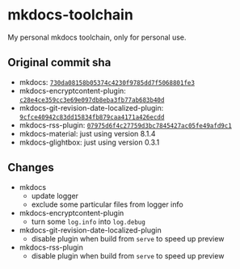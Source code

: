 # mkdocs-toolchain

My personal mkdocs toolchain, only for personal use.

## Original commit sha

- mkdocs: [`730da08158b05374c4230f9785dd7f5068801fe3`](https://github.com/mkdocs/mkdocs/tree/730da08158b05374c4230f9785dd7f5068801fe3)
- mkdocs-encryptcontent-plugin: [`c28e4ce359cc3e69e097db8eba3fb77ab683b40d`](https://github.com/CoinK0in/mkdocs-encryptcontent-plugin/tree/c28e4ce359cc3e69e097db8eba3fb77ab683b40d)
- mkdocs-git-revision-date-localized-plugin: [`9cfce40942c83dd15834fb879caa4171a426ecdd`](https://github.com/timvink/mkdocs-git-revision-date-localized-plugin/tree/9cfce40942c83dd15834fb879caa4171a426ecdd)
- mkdocs-rss-plugin: [`07975d6f4c27759d3bc7845427ac05fe49afd9c1`](https://github.com/Guts/mkdocs-rss-plugin/tree/07975d6f4c27759d3bc7845427ac05fe49afd9c1)
- mkdocs-material: just using version 8.1.4
- mkdocs-glightbox: just using version 0.3.1

## Changes

- mkdocs
    - update logger
    - exclude some particular files from logger info
- mkdocs-encryptcontent-plugin
    - turn some `log.info` into `log.debug`
- mkdocs-git-revision-date-localized-plugin
    - disable plugin when build from `serve` to speed up preview
- mkdocs-rss-plugin
    - disable plugin when build from `serve` to speed up preview